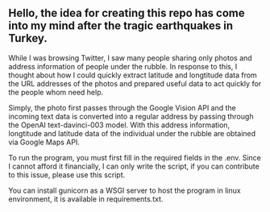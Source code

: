 ## Hello, the idea for creating this repo has come into my mind after the tragic earthquakes in Turkey.

While I was browsing Twitter, I saw many people sharing only photos and address information of people under the rubble. In response to this, I thought about how I could quickly extract latitude and longtitude data from the URL addresses of the photos and prepared useful data to act quickly for the people whom need help.

Simply, the photo first passes through the Google Vision API and the incoming text data is converted into a regular address by passing through the OpenAI text-davinci-003 model. With this address information, longtitude and latitude data of the individual under the rubble are obtained via Google Maps API.

To run the program, you must first fill in the required fields in the .env. Since I cannot afford it financially, I can only write the script, if you can contribute to this issue, please use this script.

You can install gunicorn as a WSGI server to host the program in linux environment, it is available in requirements.txt.
